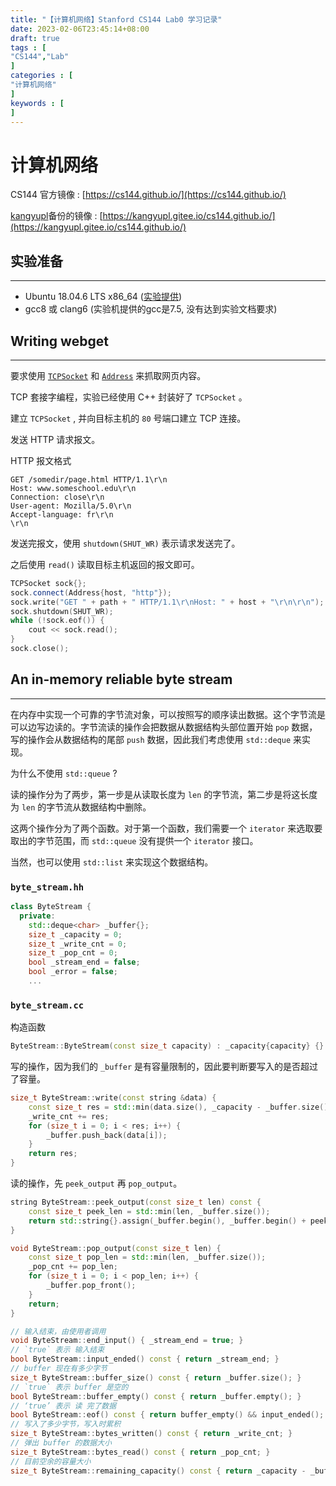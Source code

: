 ```yaml
---
title: "【计算机网络】Stanford CS144 Lab0 学习记录"
date: 2023-02-06T23:45:14+08:00
draft: true
tags : [ 
"CS144","Lab"                                   
]
categories : [
"计算机网络"                              
]
keywords : [                                
]
---
```

# 计算机网络

CS144 官方镜像 : [https://cs144.github.io/](https://cs144.github.io/)

[kangyupl](https://www.cnblogs.com/kangyupl/)备份的镜像 : [https://kangyupl.gitee.io/cs144.github.io/](https://kangyupl.gitee.io/cs144.github.io/)

## 实验准备

--- 

- Ubuntu 18.04.6 LTS x86_64 ([实验提供](https://stanford.edu/class/cs144/vm_howto/vm-howto-image.html))
- gcc8 或 clang6 (实验机提供的gcc是7.5, 没有达到实验文档要求) 

## Writing webget

---

要求使用 [`TCPSocket`](https://kangyupl.gitee.io/cs144.github.io/doc/lab0/class_t_c_p_socket.html) 和 [`Address`](https://kangyupl.gitee.io/cs144.github.io/doc/lab0/class_address.html) 来抓取网页内容。

TCP 套接字编程，实验已经使用 C++ 封装好了 `TCPSocket` 。

建立 `TCPSocket` , 并向目标主机的 `80` 号端口建立 TCP 连接。

发送 HTTP 请求报文。

HTTP 报文格式

```
GET /somedir/page.html HTTP/1.1\r\n
Host: www.someschool.edu\r\n
Connection: close\r\n
User-agent: Mozilla/5.0\r\n
Accept-language: fr\r\n
\r\n
```

发送完报文，使用 `shutdown(SHUT_WR)` 表示请求发送完了。

之后使用 `read()` 读取目标主机返回的报文即可。

```cpp
TCPSocket sock{};
sock.connect(Address{host, "http"});
sock.write("GET " + path + " HTTP/1.1\r\nHost: " + host + "\r\n\r\n");
sock.shutdown(SHUT_WR);
while (!sock.eof()) {
    cout << sock.read();
}
sock.close();
```

## An in-memory reliable byte stream

---

在内存中实现一个可靠的字节流对象，可以按照写的顺序读出数据。这个字节流是可以边写边读的。字节流读的操作会把数据从数据结构头部位置开始 `pop` 数据，写的操作会从数据结构的尾部 `push` 数据，因此我们考虑使用 `std::deque` 来实现。

为什么不使用 `std::queue` ?

读的操作分为了两步，第一步是从读取长度为 `len` 的字节流，第二步是将这长度为 `len` 的字节流从数据结构中删除。

这两个操作分为了两个函数。对于第一个函数，我们需要一个 `iterator` 来选取要取出的字节范围，而 `std::queue` 没有提供一个 `iterator` 接口。

当然，也可以使用 `std::list` 来实现这个数据结构。

### `byte_stream.hh`

```cpp
class ByteStream {
  private:
    std::deque<char> _buffer{};
    size_t _capacity = 0;
    size_t _write_cnt = 0;
    size_t _pop_cnt = 0;
    bool _stream_end = false;
    bool _error = false; 
    ...
```

### `byte_stream.cc`

构造函数

```cpp
ByteStream::ByteStream(const size_t capacity) : _capacity{capacity} {}
```

写的操作，因为我们的 `_buffer` 是有容量限制的，因此要判断要写入的是否超过了容量。

```cpp
size_t ByteStream::write(const string &data) {
    const size_t res = std::min(data.size(), _capacity - _buffer.size());
    _write_cnt += res;
    for (size_t i = 0; i < res; i++) {
        _buffer.push_back(data[i]);
    }
    return res;
}
```

读的操作，先 `peek_output` 再 `pop_output`。

```cpp
string ByteStream::peek_output(const size_t len) const {
    const size_t peek_len = std::min(len, _buffer.size());
    return std::string{}.assign(_buffer.begin(), _buffer.begin() + peek_len);
}
```

```cpp
void ByteStream::pop_output(const size_t len) {
    const size_t pop_len = std::min(len, _buffer.size());
    _pop_cnt += pop_len;
    for (size_t i = 0; i < pop_len; i++) {
        _buffer.pop_front();
    }
    return;
}
```

```cpp
// 输入结束，由使用者调用
void ByteStream::end_input() { _stream_end = true; }
// `true` 表示 输入结束
bool ByteStream::input_ended() const { return _stream_end; }
// buffer 现在有多少字节
size_t ByteStream::buffer_size() const { return _buffer.size(); }
// `true` 表示 buffer 是空的
bool ByteStream::buffer_empty() const { return _buffer.empty(); }
// ‘true’ 表示 读 完了数据
bool ByteStream::eof() const { return buffer_empty() && input_ended(); }
// 写入了多少字节，写入时累积
size_t ByteStream::bytes_written() const { return _write_cnt; }
// 弹出 buffer 的数据大小
size_t ByteStream::bytes_read() const { return _pop_cnt; }
// 目前空余的容量大小
size_t ByteStream::remaining_capacity() const { return _capacity - _buffer.size(); }
```
